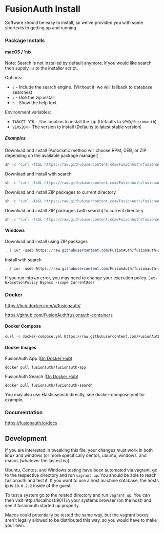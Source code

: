 # FusionAuth Install

Software should be easy to install, so we've provided you with some shortcuts to getting up and running. 

### Package Installs

#### macOS / 'nix

Note: Search is not installed by default anymore, if you would like search then supply `-s` to the installer script.

Options:

* `s` - Include the search engine. (Without it, we will fallback to database searches)
* `z` - Use the zip install
* `h` - Show the help text

Environment variables:

* `TARGET_DIR` - The location to install the zip (Defaults to `$PWD/fusionauth`)
* `VERSION` - The version to install (Defaults to latest stable version)

##### Examples

Download and install (Automatic method will choose RPM, DEB, or ZIP depending on the available package manager)
```bash
sh -c "curl -fsSL https://raw.githubusercontent.com/FusionAuth/fusionauth-install/master/install.sh | sh"
```

Download and install with search
```bash
sh -c "curl -fsSL https://raw.githubusercontent.com/FusionAuth/fusionauth-install/master/install.sh | sh -s - -s"
```

Download and install ZIP packages to current directory
```bash
sh -c "curl -fsSL https://raw.githubusercontent.com/FusionAuth/fusionauth-install/master/install.sh | sh -s - -z"
```

Download and install ZIP packages (with search) to current directory
```bash
sh -c "curl -fsSL https://raw.githubusercontent.com/FusionAuth/fusionauth-install/master/install.sh | sh -s - -zs"
```

#### Windows

Download and install using ZIP packages
```powershell
. { iwr -useb https://raw.githubusercontent.com/FusionAuth/fusionauth-install/master/install.ps1 } | iex; install
```

Install with search
```powershell
. { iwr -useb https://raw.githubusercontent.com/FusionAuth/fusionauth-install/master/install.ps1 } | iex; install -includeSearch 1
```

If you run into an error, you may need to change your execution policy. `Set-ExecutionPolicy Bypass -scope CurrentUser`

### Docker
https://hub.docker.com/u/fusionauth/

https://github.com/FusionAuth/fusionauth-containers

#### Docker Compose
```bash
curl -o docker-compose.yml https://raw.githubusercontent.com/FusionAuth/fusionauth-containers/master/docker/fusionauth/docker-compose.yml && docker-compose up
```

#### Docker Images

FusionAuth App ([On Docker Hub](https://hub.docker.com/r/fusionauth/fusionauth-app/))

```
docker pull fusionauth/fusionauth-app
```

FusionAuth Search ([On Docker Hub](https://hub.docker.com/r/fusionauth/fusionauth-search/))


```
docker pull fusionauth/fusionauth-search
```
You may also use Elasticsearch directly, see docker-compose.yml for example. 

### Documentation
https://fusionauth.io/docs

## Development

If you are interested in tweaking this file, your changes must work in both linux and windows (or more specifically centos, ubuntu, windows, and macos (whatever the lastest is)).

Ubuntu, Centos, and Windows testing have been automated via vagrant, go to the respective directory and run `vagrant up`. You should be able to reach fusionauth and test it. If you want to use a host machine database, the hosts ip is `10.0.2.2` inside of the guest.

To test a system go to the related directory and run `vagrant up`. You can then visit http://localhost:9011 in your systems browser (on the host) and see if fusionauth started up properly.

Macos could potentially be tested the same way, but the vagrant boxes aren't legally allowed to be distributed this way, so you would have to make your own. 
